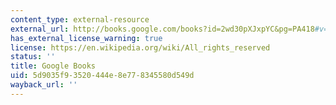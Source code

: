 ```yaml
---
content_type: external-resource
external_url: http://books.google.com/books?id=2wd30pXJxpYC&pg=PA418#v=onepage
has_external_license_warning: true
license: https://en.wikipedia.org/wiki/All_rights_reserved
status: ''
title: Google Books
uid: 5d9035f9-3520-444e-8e77-8345580d549d
wayback_url: ''
---
```

